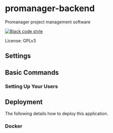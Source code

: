 # promanager-backend

Promanager project management software

[![Black code style](https://img.shields.io/badge/code%20style-black-000000.svg)](https://github.com/ambv/black)

License: GPLv3

## Settings

## Basic Commands

### Setting Up Your Users

## Deployment

The following details how to deploy this application.

### Docker
